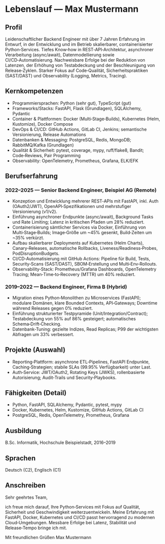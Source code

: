 # Lebenslauf — Max Mustermann

## Profil
Leidenschaftlicher Backend Engineer mit über 7 Jahren Erfahrung im Entwurf, in der Entwicklung und im Betrieb skalierbarer, containerisierter Python‑Services. Tiefes Know‑how in REST‑API‑Architektur, asynchroner Verarbeitung (async/await), Datenmodellierung sowie CI/CD‑Automatisierung. Nachweisbare Erfolge bei der Reduktion von Latenzen, der Erhöhung von Testabdeckung und der Beschleunigung von Release‑Zyklen. Starker Fokus auf Code‑Qualität, Sicherheitspraktiken (SAST/DAST) und Observability (Logging, Metrics, Tracing). 

## Kernkompetenzen
- Programmiersprachen: Python (sehr gut), TypeScript (gut)
- Frameworks/Stacks: FastAPI, Flask (Grundlagen), SQLAlchemy, Pydantic
- Container & Plattformen: Docker (Multi‑Stage‑Builds), Kubernetes (Helm, Kustomize), Docker Compose
- DevOps & CI/CD: GitHub Actions, GitLab CI, Jenkins; semantische Versionierung, Release Automations
- Datenbanken & Messaging: PostgreSQL, Redis, MongoDB; RabbitMQ/Kafka (Grundlagen)
- Qualität & Sicherheit: pytest, coverage, mypy, ruff/flake8, Bandit; Code‑Reviews, Pair Programming
- Observability: OpenTelemetry, Prometheus, Grafana, ELK/EFK

## Berufserfahrung
### 2022–2025 — Senior Backend Engineer, Beispiel AG (Remote)
- Konzeption und Entwicklung mehrerer REST‑APIs mit FastAPI, inkl. Auth (OAuth2/JWT), OpenAPI‑Spezifikationen und mehrstufiger Versionierung (v1/v2).
- Einführung asynchroner Endpunkte (async/await), Background Tasks und Rate Limiting; Latenz in kritischen Pfaden um 28% reduziert.
- Containerisierung sämtlicher Services via Docker, Einführung von Multi‑Stage‑Builds; Image‑Größe um ~45% gesenkt, Build‑Zeiten um ~35% verkürzt.
- Aufbau skalierbarer Deployments auf Kubernetes (Helm Charts), Canary‑Releases, automatische Rollbacks, Liveness/Readiness‑Probes, PodDisruptionBudgets.
- CI/CD‑Automatisierung mit GitHub Actions: Pipeline für Build, Tests, Security‑Scans (SAST/DAST), SBOM‑Erstellung und Multi‑Env‑Rollouts.
- Observability‑Stack: Prometheus/Grafana Dashboards, OpenTelemetry Tracing; Mean‑Time‑to‑Recovery (MTTR) um 40% reduziert.

### 2019–2022 — Backend Engineer, Firma B (Hybrid)
- Migration eines Python‑Monolithen zu Microservices (FastAPI); modulare Domänen, klare Bounded Contexts, API‑Gateways; Downtime während Releases gegen 0% reduziert.
- Einführung strukturierter Testpyramide (Unit/Integration/Contract); Testabdeckung von 55% auf 86% gesteigert; automatisches Schema‑Drift‑Checking.
- Datenbank‑Tuning: gezielte Indizes, Read Replicas; P99 der wichtigsten Abfragen um 33% verbessert.

## Projekte (Auswahl)
- Reporting‑Plattform: asynchrone ETL‑Pipelines, FastAPI Endpunkte, Caching‑Strategien; stabile SLAs (99.95% Verfügbarkeit) unter Last.
- Auth‑Service: JWT/OAuth2, Rotating Keys (JWKS), rollenbasierte Autorisierung; Audit‑Trails und Security‑Playbooks.

## Fähigkeiten (Detail)
- Python, FastAPI, SQLAlchemy, Pydantic, pytest, mypy
- Docker, Kubernetes, Helm, Kustomize, GitHub Actions, GitLab CI
- PostgreSQL, Redis, OpenTelemetry, Prometheus, Grafana

## Ausbildung
B.Sc. Informatik, Hochschule Beispielstadt, 2016–2019

## Sprachen
Deutsch (C2), Englisch (C1)

## Anschreiben
Sehr geehrtes Team,

ich freue mich darauf, Ihre Python‑Services mit Fokus auf Qualität, Sicherheit und Geschwindigkeit weiterzuentwickeln. Meine Erfahrung mit FastAPI, Docker, Kubernetes und CI/CD passt hervorragend zu modernen Cloud‑Umgebungen. Messbare Erfolge bei Latenz, Stabilität und Release‑Tempo bringe ich mit.

Mit freundlichen Grüßen
Max Mustermann